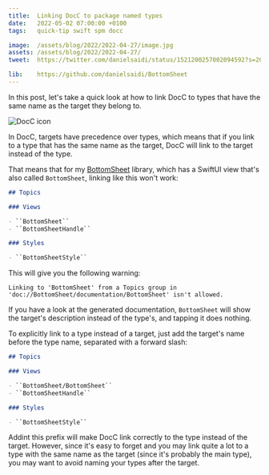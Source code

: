 ```yaml
---
title:  Linking DocC to package named types
date:   2022-05-02 07:00:00 +0100
tags:   quick-tip swift spm docc

image:  /assets/blog/2022/2022-04-27/image.jpg
assets: /assets/blog/2022/2022-04-27/
tweet:  https://twitter.com/danielsaidi/status/1521200257002094592?s=20&t=wF1kbk5Nxm27t6vxQ1OeLQ

lib:    https://github.com/danielsaidi/BottomSheet
---
```


In this post, let's take a quick look at how to link DocC to types that have the same name as the target they belong to.

![DocC icon]({{page.image}})

In DocC, targets have precedence over types, which means that if you link to a type that has the same name as the target, DocC will link to the target instead of the type.

That means that for my [BottomSheet]({{page.lib}}) library, which has a SwiftUI view that's also called `BottomSheet`, linking like this won't work:

```markdown
## Topics

### Views

- ``BottomSheet``
- ``BottomSheetHandle``

### Styles

- ``BottomSheetStyle``
```

This will give you the following warning:

```
Linking to 'BottomSheet' from a Topics group in 'doc://BottomSheet/documentation/BottomSheet' isn't allowed.
```

If you have a look at the generated documentation, `BottomSheet` will show the target's description instead of the type's, and tapping it does nothing.

To explicitly link to a type instead of a target, just add the target's name before the type name, separated with a forward slash:

```markdown
## Topics

### Views

- ``BottomSheet/BottomSheet``
- ``BottomSheetHandle``

### Styles

- ``BottomSheetStyle``
```

Addint this prefix will make DocC link correctly to the type instead of the target. However, since it's easy to forget and you may link quite a lot to a type with the same name as the target (since it's probably the main type), you may want to avoid naming your types after the target.